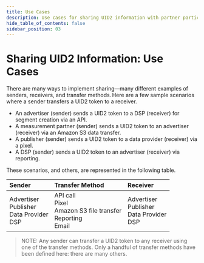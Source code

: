 ```yaml
---
title: Use Cases
description: Use cases for sharing UID2 information with partner participants.
hide_table_of_contents: false
sidebar_position: 03
---
```


# Sharing UID2 Information: Use Cases

There are many ways to implement sharing&#8212;many different examples of senders, receivers, and transfer methods. Here are a few sample scenarios where a sender transfers a UID2 token to a receiver.   
  
- An advertiser (sender) sends a UID2 token to a DSP (receiver) for segment creation via an API.
- A measurement partner (sender) sends a UID2 token to an advertiser (receiver) via an Amazon S3 data transfer.
- A publisher (sender) sends a UID2 token to a data provider (receiver) via a pixel.
- A DSP (sender) sends a UID2 token to an advertiser (receiver) via reporting.

These scenarios, and others, are represented in the following table.

| Sender  | Transfer Method | Receiver  |
| :--- | :--- | :--- |
| Advertiser<br/>Publisher<br/>Data Provider<br/>DSP | API call<br/>Pixel<br/>Amazon S3 file transfer<br/>Reporting<br/>Email | Advertiser<br/>Publisher<br/>Data Provider<br/>DSP |

> NOTE: Any sender can transfer a UID2 token to any receiver using one of the transfer methods. Only a handful of transfer methods have been defined here: there are many others.

<!-- {Jaime/GWH/KT_03 TO DO -- diagram per KT} -->
